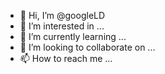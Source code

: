 - 👋 Hi, I’m @googleLD
- 👀 I’m interested in ...
- 🌱 I’m currently learning ...
- 💞️ I’m looking to collaborate on ...
- 📫 How to reach me ...

<!---
googleLD/googleLD is a ✨ special ✨ repository because its `README.md` (this file) appears on your GitHub profile.
You can click the Preview link to take a look at your changes.
--->
